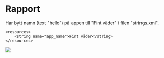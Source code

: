 
# Rapport

Har bytt namn (text "hello") på appen till "Fint väder" i filen "strings.xml".

```
<resources>
    <string name="app_name">Fint väder</string>
</resources>
```
![](fintväderScreenShoot.png)




